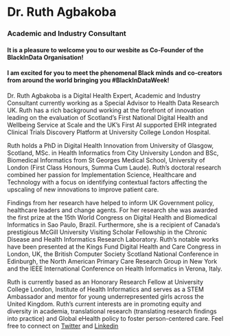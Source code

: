 # Dr. Ruth Agbakoba
### Academic and Industry Consultant 

#### It is a pleasure to welcome you to our wesbite as Co-Founder of the BlackInData Organisation! 
#### I am excited for you to meet the phenomenal Black minds and co-creators from around the world bringing you #BlackInDataWeek! 

Dr. Ruth Agbakoba is a Digital Health Expert, Academic and Industry Consultant currently working as a Special Advisor to Health Data Research UK. Ruth has a rich background working at the forefront of innovation leading on the evaluation of Scotland’s First National Digital Health and Wellbeing Service at Scale and the UK’s First AI supported EHR integrated Clinical Trials Discovery Platform at University College London Hospital. 

Ruth holds a PhD in Digital Health Innovation from University of Glasgow, Scotland, MSc. in Health Informatics from City University London and BSc, Biomedical Informatics from St Georges Medical School, University of London (First Class Honours, Summa Cum Laude). Ruth’s doctoral research combined her passion for Implementation Science, Healthcare and Technology with a focus on identifying contextual factors affecting the upscaling of new innovations to improve patient care. 

Findings from her research have helped to inform UK Government policy, healthcare leaders and change agents. For her research she was awarded the first prize at the 15th World Congress on Digital Health and Biomedical Informatics in Sao Paulo, Brazil. Furthermore, she is a recipient of Canada’s prestigious McGill University Visiting Scholar Fellowship in the Chronic Disease and Health Informatics Research Laboratory. Ruth’s notable works have been presented at the Kings Fund Digital Health and Care Congress in London, UK, the British Computer Society Scotland National Conference in Edinburgh, the North American Primary Care Research Group in New York and the IEEE International Conference on Health Informatics in Verona, Italy.

Ruth is currently based as an Honorary Research Fellow at University College London, Institute of Health Informatics and serves as a STEM Ambassador and mentor for young underrepresented girls across the United Kingdom. Ruth’s current interests are in promoting equity and diversity in academia, translational research (translating research findings into practice) and Global eHealth policy to foster person-centered care. Feel free to connect on [Twitter](https://twitter.com/ruthagbakoba) and [Linkedin](https://www.linkedin.com/in/ruthagbakoba/) 


